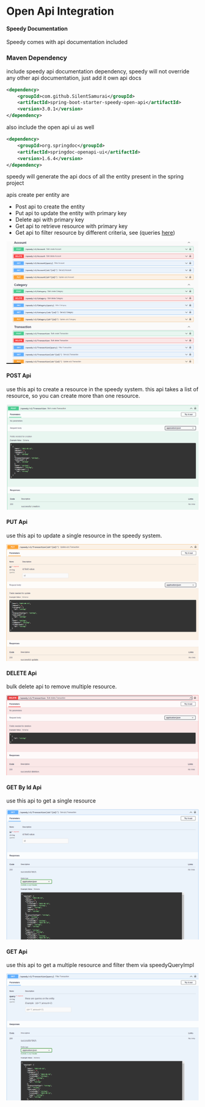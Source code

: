 # Open Api Integration

#### Speedy Documentation

Speedy comes with api documentation included

### Maven Dependency

include speedy api documentation dependency, speedy will not override any other api documentation, just add it own api
docs

```xml
<dependency>
    <groupId>com.github.SilentSamurai</groupId>
    <artifactId>spring-boot-starter-speedy-open-api</artifactId>
    <version>3.0.1</version>
</dependency>
```

also include the open api ui as well

```xml
<dependency>
    <groupId>org.springdoc</groupId>
    <artifactId>springdoc-openapi-ui</artifactId>
    <version>1.6.4</version>
</dependency>
```

speedy will generate the api docs of all the entity present in the spring project

apis create per entity are

- Post api to create the entity
- Put api to update the entity with primary key
- Delete api with primary key
- Get api to retrieve resource with primary key
- Get api to filter resource by different criteria, see (queries [here](get-operation.md))

![](_media/open-api-1.png)

#### POST Api

use this api to create a resource in the speedy system. this api takes a list of resource, so you can create more than
one resource.

![](_media/open-api-2.png)

#### PUT Api

use this api to update a single resource in the speedy system.

![](_media/open-api-3.png)

#### DELETE Api

bulk delete api to remove multiple resource.

![](_media/open-api-4.png)

#### GET By Id Api

use this api to get a single resource

![](_media/open-api-5.png)

#### GET Api

use this api to get a multiple resource and filter them via speedyQueryImpl

![](_media/open-api-6.png)